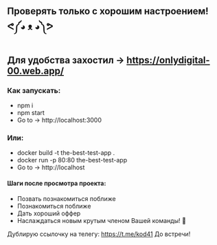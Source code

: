 ## Проверять только с хорошим настроением! ᕙ⁠༼⁠◕⁠ ⁠ᴥ⁠ ⁠◕⁠༽⁠ᕗ
## Для удобства захостил -> https://onlydigital-00.web.app/

### Как запускать:
- npm i
- npm start
- Go to -> http://localhost:3000

### Или:
- docker build -t the-best-test-app .
- docker run -p 80:80 the-best-test-app
- Go to -> http://localhost

#### Шаги после просмотра проекта:
- Позвать познакомиться поближе
- Познакомиться поближе
- Дать хороший оффер
- Наслаждаться новым крутым членом Вашей команды! 🥳

Дублирую ссылочку на телегу: https://t.me/kod41
До встречи! 